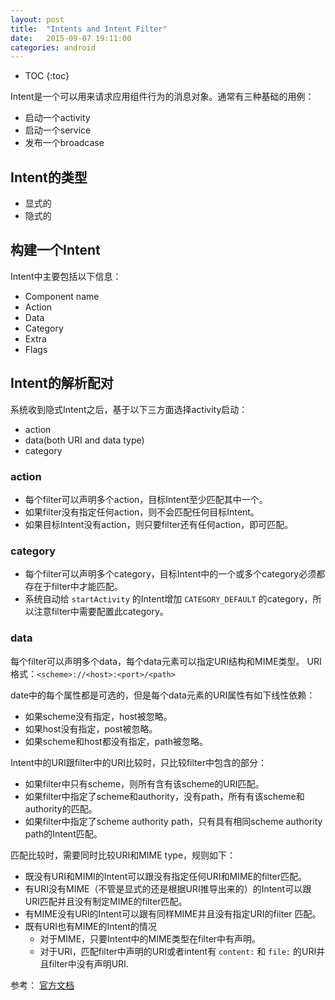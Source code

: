 ```yaml
---
layout: post
title:  "Intents and Intent Filter"
date:   2015-09-07 19:11:00
categories: android
---
```


* TOC
{:toc}

Intent是一个可以用来请求应用组件行为的消息对象。通常有三种基础的用例：

* 启动一个activity
* 启动一个service
* 发布一个broadcase

## Intent的类型

* 显式的
* 隐式的

## 构建一个Intent

Intent中主要包括以下信息：

* Component name
* Action
* Data
* Category
* Extra
* Flags

## Intent的解析配对

系统收到隐式Intent之后，基于以下三方面选择activity启动：

* action
* data(both URI and data type)
* category

### action

* 每个filter可以声明多个action，目标Intent至少匹配其中一个。
* 如果filter没有指定任何action，则不会匹配任何目标Intent。
* 如果目标Intent没有action，则只要filter还有任何action，即可匹配。

### category

* 每个filter可以声明多个category，目标Intent中的一个或多个category必须都存在于filter中才能匹配。
* 系统自动给 `startActivity` 的Intent增加 `CATEGORY_DEFAULT` 的category，所以注意filter中需要配置此category。

### data

每个filter可以声明多个data，每个data元素可以指定URI结构和MIME类型。
URI格式：`<scheme>://<host>:<port>/<path>`

date中的每个属性都是可选的，但是每个data元素的URI属性有如下线性依赖：

* 如果scheme没有指定，host被忽略。
* 如果host没有指定，post被忽略。
* 如果scheme和host都没有指定，path被忽略。 

Intent中的URI跟filter中的URI比较时，只比较filter中包含的部分：

* 如果filter中只有scheme，则所有含有该scheme的URI匹配。
* 如果filter中指定了scheme和authority，没有path，所有有该scheme和authority的匹配。
* 如果filter中指定了scheme authority path，只有具有相同scheme authority path的Intent匹配。

匹配比较时，需要同时比较URI和MIME type，规则如下：

* 既没有URI和MIMI的Intent可以跟没有指定任何URI和MIME的filter匹配。
* 有URI没有MIME（不管是显式的还是根据URI推导出来的）的Intent可以跟URI匹配并且没有制定MIME的filter匹配。
* 有MIME没有URI的Intent可以跟有同样MIME并且没有指定URI的filter 匹配。
* 既有URI也有MIME的Intent的情况
	* 对于MIME，只要Intent中的MIME类型在filter中有声明。
	* 对于URI，匹配filter中声明的URI或者intent有 `content:` 和 `file:` 的URI并且filter中没有声明URI.



参考：
[官方文档](http://developer.android.com/guide/components/intents-filters.html)

